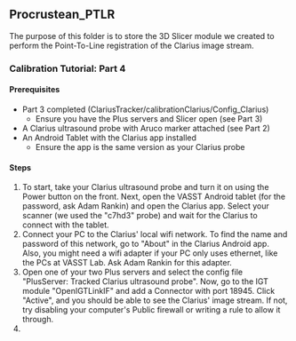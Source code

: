 ## Procrustean_PTLR
The purpose of this folder is to store the 3D Slicer module we created to perform the Point-To-Line registration of the Clarius image stream.

### Calibration Tutorial: Part 4
#### Prerequisites
- Part 3 completed (ClariusTracker/calibrationClarius/Config_Clarius)
  - Ensure you have the Plus servers and Slicer open (see Part 3)
- A Clarius ultrasound probe with Aruco marker attached (see Part 2)
- An Android Tablet with the Clarius app installed
  - Ensure the app is the same version as your Clarius probe
#### Steps
1. To start, take your Clarius ultrasound probe and turn it on using the Power button on the front. Next, open the VASST Android tablet (for the password, ask Adam Rankin) and open the Clarius app. Select your scanner (we used the "c7hd3" probe) and wait for the Clarius to connect with the tablet.
2. Connect your PC to the Clarius' local wifi network. To find the name and password of this network, go to "About" in the Clarius Android app. Also, you might need a wifi adapter if your PC only uses ethernet, like the PCs at VASST Lab. Ask Adam Rankin for this adapter.
3. Open one of your two Plus servers and select the config file "PlusServer: Tracked Clarius ultrasound probe". Now, go to the IGT module "OpenIGTLinkIF" and add a Connector with port 18945. Click "Active", and you should be able to see the Clarius' image stream. If not, try disabling your computer's Public firewall or writing a rule to allow it through.
4. 
